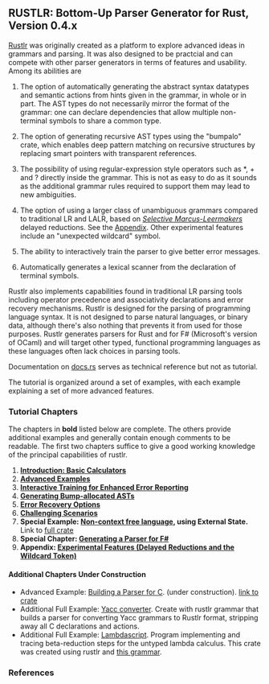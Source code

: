## RUSTLR: Bottom-Up Parser Generator for Rust, Version 0.4.x

[Rustlr](https://crates.io/crates/rustlr) was originally created as a
platform to explore advanced ideas in grammars and
parsing.  It was also designed to be
practcial and can compete with other parser generators
in terms of features and usability.  Among its abilities are

 1. The option of automatically generating the abstract syntax datatypes 
and semantic actions from hints given in the grammar, 
in whole or in part.  The AST types do not necessarily mirror the format
of the grammar: one can declare dependencies that allow multiple non-terminal
symbols to share a common type.

 2. The option of generating recursive AST types using the "bumpalo" crate,
which enables deep pattern matching on recursive structures by replacing
smart pointers with transparent references.

 3. The possibility of using regular-expression style operators such as
*, + and ? directly inside the grammar.  This is not as easy to do as it
sounds as the additional grammar rules required to
support them may lead to new ambiguities.

 4. The option of using a larger class of unambiguous grammars 
compared to traditional LR and LALR, based on [*Selective Marcus-Leermakers*][bns] delayed reductions. See the [Appendix][appendix].
Other experimental features include an "unexpected wildcard" symbol.

 5. The ability to interactively train the parser to give better error messages.

 6. Automatically generates a lexical scanner from the declaration of
   terminal symbols.


Rustlr also implements capabilities found in traditional LR parsing tools
including operator precedence and associativity declarations and error
recovery mechanisms. 
Rustlr is designed for the parsing of programming language
syntax.  It is not designed to parse natural languages, or binary
data, although there's also nothing that prevents it from used for
those purposes.  Rustlr generates parsers for Rust and for F\#
(Microsoft's version of OCaml) and will target other typed, functional
programming languages as these languages often lack choices in parsing
tools.

Documentation on
<a href="https://docs.rs/rustlr/latest/rustlr/">docs.rs</a>
serves as technical reference but not as tutorial.

The tutorial is organized around a set of examples, with each example
explaining a set of more advanced features.


### Tutorial Chapters

The chapters in <b>bold</b> listed below are complete.  The others provide additional examples and generally contain enough comments to be readable.
The first two chapters suffice to give a good working knowledge of the
principal capabilities of rustlr.

<ol>
<li> <b><a href="chapter1.html">Introduction: Basic Calculators</a></b> 
<li> <b><a href="chapter2.html">Advanced Examples</a></b> 
<li> <b> <a href="training.html">Interactive Training for Enhanced Error Reporting</a></b>
<li> <b><a href="bumpast.html">Generating Bump-allocated ASTs</a></b>
<li> <b><a href="errors.html">Error Recovery Options</a></b>
<li> <b><a href="challenges.html">Challenging Scenarios</a></b>
<li> <b>Special Example: <a href="https://github.com/chuckcscccl/rustlr/blob/main/examples/noncf/ncf.grammar">Non-context free language</a>, using External State.</b> Link to <a href="https://github.com/chuckcscccl/rustlr/tree/main/examples/noncf/">full crate</a>
<li> <b>Special Chapter: <a href="chapterfs.html">Generating a Parser for F#</a></b>

<li> <b>Appendix: <a href="appendix.html">Experimental Features (Delayed Reductions and the Wildcard Token)</a></b>
</ol>

#### Additional Chapters Under Construction
<ul>
<li> Advanced Example: <a href="https://github.com/chuckcscccl/rustlr/blob/main/examples/cparser/c11.grammar">Building a Parser for C</a>. (under construction).  <a href="https://github.com/chuckcscccl/rustlr/tree/main/examples/cparser">link to crate</a>

<li> Additional Full Example: <a href="https://github.com/chuckcscccl/rustlr/blob/main/examples/yacc/yacc.grammar">Yacc converter</a>.  Create with rustlr grammar that builds a parser for converting Yacc grammars to Rustlr format, stripping away all C declarations and actions.

<li> Additional Full Example: <a href="https://crates.io/crates/lambdascript">Lambdascript</a>.  Program implementing and tracing beta-reduction
steps for the untyped lambda calculus.  This crate was created using rustlr 
and <a href="https://cs.hofstra.edu/~cscccl/rustlr_project/lambdascript/untyped.grammar">this grammar</a>.
</ul>

<p>
<H3>References</H3>

<p>
</BODY> 
</HTML>


[1]:https://docs.rs/rustlr/latest/rustlr/lexer_interface/struct.StrTokenizer.html
[2]:https://docs.rs/rustlr/latest/rustlr/generic_absyn/struct.LBox.html
[3]:https://docs.rs/rustlr/latest/rustlr/generic_absyn/struct.LRc.html
[4]:https://docs.rs/rustlr/latest/rustlr/zc_parser/struct.ZCParser.html#method.lbx
[5]:https://docs.rs/rustlr/latest/rustlr/zc_parser/struct.StackedItem.html#method.lbox
[sitem]:https://docs.rs/rustlr/latest/rustlr/zc_parser/struct.StackedItem.html
[chap1]:https://chuckcscccl.github.io/rustlr_project/chapter1.html
[chap2]:https://chuckcscccl.github.io/rustlr_project/chapter2.html
[appendix]: https://chuckcscccl.github.io/rustlr_project/appendix.html
[lexsource]:https://docs.rs/rustlr/latest/rustlr/lexer_interface/struct.LexSource.html
[drs]:https://docs.rs/rustlr/latest/rustlr/index.html
[tktrait]:https://docs.rs/rustlr/latest/rustlr/lexer_interface/trait.Tokenizer.html
[tt]:https://docs.rs/rustlr/latest/rustlr/lexer_interface/struct.TerminalToken.html
[rtk]:https://docs.rs/rustlr/latest/rustlr/lexer_interface/enum.RawToken.html
[fromraw]:https://docs.rs/rustlr/latest/rustlr/lexer_interface/struct.TerminalToken.html#method.from_raw
[nextsymfun]:https://docs.rs/rustlr/latest/rustlr/lexer_interface/trait.Tokenizer.html#tymethod.nextsym
[zcp]:https://docs.rs/rustlr/latest/rustlr/zc_parser/struct.ZCParser.html
[ttnew]:https://docs.rs/rustlr/latest/rustlr/lexer_interface/struct.TerminalToken.html#method.new
[getslice]:https://docs.rs/rustlr/latest/rustlr/lexer_interface/trait.Tokenizer.html#tymethod.get_slice
[bns]:https://hal.archives-ouvertes.fr/hal-00769668/document
